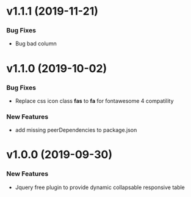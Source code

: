 # v1.1.1 (2019-11-21)

### Bug Fixes
* Bug bad column

# v1.1.0 (2019-10-02)

### Bug Fixes
* Replace css icon class **fas** to **fa** for fontawesome 4 compatility

### New Features
* add missing peerDependencies to package.json

# v1.0.0 (2019-09-30)

### New Features
* Jquery free plugin to provide dynamic collapsable responsive table